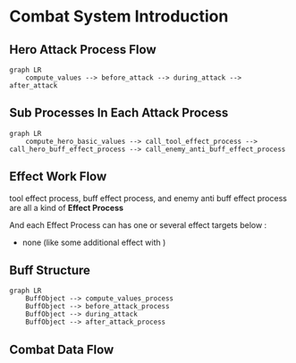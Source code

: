 <!--
 * @Author: your name
 * @Date: 2020-08-28 09:09:23
 * @LastEditTime: 2020-08-28 09:10:37
 * @LastEditors: Please set LastEditors
 * @Description: In User Settings Edit
 * @FilePath: \Dungeon-Story\CombatSystemIntrodunction.md
-->
# Combat System Introduction

## Hero Attack Process Flow

~~~mermaid
graph LR
    compute_values --> before_attack --> during_attack --> after_attack
~~~
## Sub Processes In Each Attack Process

~~~ mermaid
graph LR
	compute_hero_basic_values --> call_tool_effect_process --> call_hero_buff_effect_process --> call_enemy_anti_buff_effect_process
~~~

## Effect Work Flow

tool effect process, buff effect process, and enemy anti buff effect process are all a kind of **Effect Process**

And each Effect Process can has one or several effect targets below :

+ none (like some additional effect with  )

## Buff Structure 

~~~mermaid
graph LR
	BuffObject --> compute_values_process
	BuffObject --> before_attack_process
	BuffObject --> during_attack
	BuffObject --> after_attack_process
~~~



## Combat Data Flow









